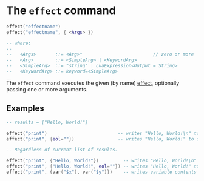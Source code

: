 # The `effect` command

```lua
effect("effectname")
effect("effectname", { <Args> })

-- where:
-- 
--   <Args>       ::= <Arg>*                          // zero or more
--   <Arg>        ::= <SimpleArg> | <KeywordArg>
--   <SimpleArg>  ::= "string" | LuaExpression<Output = String>
--   <KeywordArg> ::= keyword=<SimpleArg>
```

The `effect` command executes the given (by name) [effect](effects.html), optionally passing
one or more arguments.

## Examples

<!-- test {
    "input": "Hello, World!",
    "preamble": "template: get",
    "effects": [
        {
            "name": "print",
            "args": [ "Hello, World!" ]
        },
        {
            "name": "print",
            "args": [ "Hello, World!" ],
            "kwargs": {
                "eol": ""
            }
        }
    ]
} -->
```lua
-- results = ["Hello, World!"]

effect("print")                          -- writes "Hello, World!\n" to stdout
effect("print", {eol=""})                -- writes "Hello, World!" to stdout
```

<!-- test {
    "input": "Hello, World!",
    "kwargs": {
        "$x": "Auf",
        "$y": "Wiedersehen"
    },
    "preamble": "template: get",
    "effects": [
        {
            "name": "print",
            "args": [ "Hello, World!" ]
        },
        {
            "name": "print",
            "args": [ "Hello, World!" ],
            "kwargs": {
                "eol": ""
            }
        },
        {
            "name": "print",
            "args": [ "Auf", "Wiedersehen" ]
        }
    ]
} -->
```lua
-- Regardless of current list of results.

effect("print", {"Hello, World!"})         -- writes "Hello, World!\n" to stdout
effect("print", {"Hello, World!", eol=""}) -- writes "Hello, World!" to stdout
effect("print", {var("$x"), var("$y")})    -- writes variable contents to stdout
```
